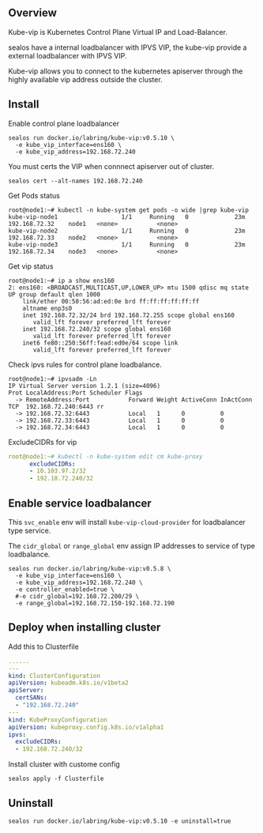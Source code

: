## Overview

Kube-vip is Kubernetes Control Plane Virtual IP and Load-Balancer.

sealos have a internal loadbalancer with IPVS VIP, the kube-vip provide a external loadbalancer with IPVS VIP.

Kube-vip allows you to connect to the kubernetes apiserver through the highly available vip address outside the cluster.

## Install

Enable control plane loadbalancer

```shell
sealos run docker.io/labring/kube-vip:v0.5.10 \
  -e kube_vip_interface=ens160 \
  -e kube_vip_address=192.168.72.240
```

You must certs the VIP when connnect apiserver out of cluster.

```shell
sealos cert --alt-names 192.168.72.240
```

Get Pods status

```shell
root@node1:~# kubectl -n kube-system get pods -o wide |grep kube-vip
kube-vip-node1                  1/1     Running   0             23m   192.168.72.32    node1   <none>           <none>
kube-vip-node2                  1/1     Running   0             23m   192.168.72.33    node2   <none>           <none>
kube-vip-node3                  1/1     Running   0             23m   192.168.72.34    node3   <none>           <none>
```

Get vip status

```shell
root@node1:~# ip a show ens160
2: ens160: <BROADCAST,MULTICAST,UP,LOWER_UP> mtu 1500 qdisc mq state UP group default qlen 1000
    link/ether 00:50:56:ad:ed:0e brd ff:ff:ff:ff:ff:ff
    altname enp3s0
    inet 192.168.72.32/24 brd 192.168.72.255 scope global ens160
       valid_lft forever preferred_lft forever
    inet 192.168.72.240/32 scope global ens160
       valid_lft forever preferred_lft forever
    inet6 fe80::250:56ff:fead:ed0e/64 scope link 
       valid_lft forever preferred_lft forever
```

Check ipvs rules for control plane loadbalance.

```shell
root@node1:~# ipvsadm -Ln
IP Virtual Server version 1.2.1 (size=4096)
Prot LocalAddress:Port Scheduler Flags
  -> RemoteAddress:Port           Forward Weight ActiveConn InActConn
TCP  192.168.72.240:6443 rr
  -> 192.168.72.32:6443           Local   1      0          0         
  -> 192.168.72.33:6443           Local   1      0          0         
  -> 192.168.72.34:6443           Local   1      0          0      
```

ExcludeCIDRs for vip

```yaml
root@node1:~# kubectl -n kube-system edit cm kube-proxy
      excludeCIDRs:
      - 10.103.97.2/32
      - 192.18.72.240/32
```

## Enable service loadbalancer

This `svc_enable` env will install `kube-vip-cloud-provider` for loadbalancer type service.

The `cidr_global` or `range_global` env assign IP addresses to service of type loadbalance.

```shell
sealos run docker.io/labring/kube-vip:v0.5.8 \
  -e kube_vip_interface=ens160 \
  -e kube_vip_address=192.168.72.240 \
  -e controller_enabled=true \
  #-e cidr_global=192.168.72.200/29 \
  -e range_global=192.168.72.150-192.168.72.190
```

## Deploy when installing cluster

Add this to Clusterfile

```yaml
......
---
kind: ClusterConfiguration
apiVersion: kubeadm.k8s.io/v1beta2
apiServer:
  certSANs:
  - "192.168.72.240"
---
kind: KubeProxyConfiguration
apiVersion: kubeproxy.config.k8s.io/v1alpha1
ipvs:
  excludeCIDRs:
  - 192.168.72.240/32
```

Install cluster with custome config

```shell
sealos apply -f Clusterfile
```

## Uninstall

```shell
sealos run docker.io/labring/kube-vip:v0.5.10 -e uninstall=true
```
